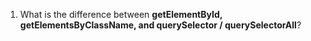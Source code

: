 1. What is the difference between **getElementById, getElementsByClassName, and querySelector / querySelectorAll**?

